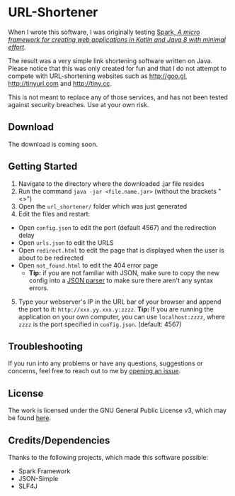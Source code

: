 # URL-Shortener
When I wrote this software, I was originally testing [Spark, *A micro framework for creating web applications in Kotlin and Java 8 with minimal effort*](http://sparkjava.com).

The result was a very simple link shortening software written on Java. Please notice that this was only created for fun and that I do not attempt to compete with URL-shortening websites such as http://goo.gl, http://tinyurl.com and http://tiny.cc.

This is not meant to replace any of those services, and has not been tested against security breaches. Use at your own risk.

## Download
The download is coming soon.

## Getting Started
1. Navigate to the directory where the downloaded .jar file resides
2. Run the command `java -jar <file.name.jar>` (without the brackets "<>")
3. Open the `url_shortener/` folder which was just generated
4. Edit the files and restart:
  - Open `config.json` to edit the port (default 4567) and the redirection delay
  - Open `urls.json` to edit the URLS
  - Open `redirect.html` to edit the page that is displayed when the user is about to be redirected
  - Open `not_found.html` to edit the 404 error page
    - **Tip:** if you are not familiar with JSON, make sure to copy the new config into a [JSON parser](http://json.parser.online.fr) to make sure there aren't any syntax errors.
5. Type your webserver's IP in the URL bar of your browser and append the port to it: `http://xxx.yy.xxx.y:zzzz`. **Tip:** If you are running the application on your own computer, you can use `localhost:zzzz`, where `zzzz` is the port specified in `config.json`. (default: 4567)
## Troubleshooting
If you run into any problems or have any questions, suggestions or concerns, feel free to reach out to me by [opening an issue](https://github.com/SparklingComet/url-shortener/issues).

## License
The work is licensed under the GNU General Public License v3, which may be found [here](https://github.com/SparklingComet/url-shortener/blob/master/LICENSE).

## Credits/Dependencies
Thanks to the following projects, which made this software possible:
* Spark Framework
* JSON-Simple
* SLF4J
